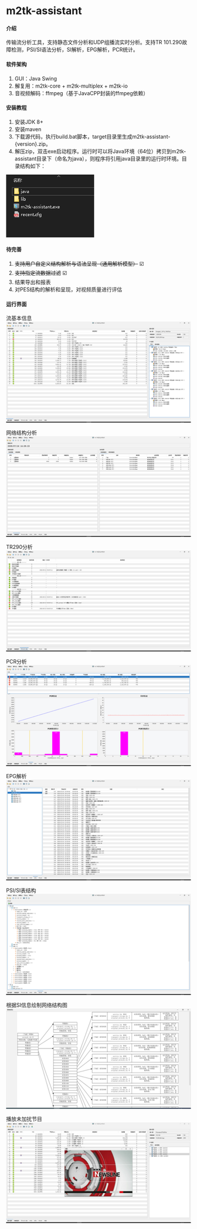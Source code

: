 # m2tk-assistant

#### 介绍
传输流分析工具，支持静态文件分析和UDP组播流实时分析。支持TR 101.290故障检测，PSI/SI语法分析，SI解析，EPG解析，PCR统计。

#### 软件架构
1.  GUI：Java Swing
2.  解复用：m2tk-core + m2tk-multiplex + m2tk-io
3.  音视频解码：ffmpeg（基于JavaCPP封装的ffmpeg依赖）


#### 安装教程

1.  安装JDK 8+
2.  安装maven
3.  下载源代码，执行build.bat脚本，target目录里生成m2tk-assistant-{version}.zip。
4.  解压zip，双击exe启动程序。运行时可以将Java环境（64位）拷贝到m2tk-assistant目录下（命名为java），则程序将引用java目录里的运行时环境。目录结构如下：


![目录结构](screenshots/目录结构.png)


#### 待完善

1.  ~~支持用户自定义结构解析与语法呈现（通用解析模型）~~ ☑️
2.  ~~支持指定流数据过滤~~ ☑️
3.  结果导出和报表
4.  对PES结构的解析和呈现，对视频质量进行评估


#### 运行界面

流基本信息
![流基本信息](screenshots/传输流信息.png)

网络结构分析
![SI信息（网络结构分析）](screenshots/网络结构分析.png)

TR290分析
![TR290分析](screenshots/TR290.png)

PCR分析
![PCR分析](screenshots/PCR分析.png)

EPG解析
![EPG信息](screenshots/EPG分析.png)

PSI/SI表结构
![PSI/SI表结构](screenshots/PSISI语法分析.png)

根据SI信息绘制网络结构图
![网络结构图](screenshots/网络结构图.png)

播放未加扰节目
![播放节目](screenshots/播放节目.png)
